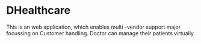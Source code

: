 # DHealthcare
 This is an web application, which enables multi -vendor support major focussing on Customer handling. Doctor can manage their patients virtually. 
